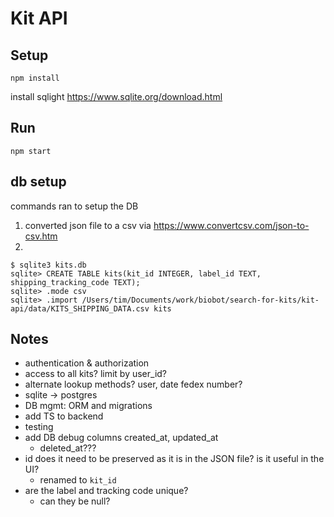 # Kit API

## Setup

```
npm install
```

install sqlight https://www.sqlite.org/download.html

## Run

```
npm start
```

## db setup

commands ran to setup the DB

1. converted json file to a csv via https://www.convertcsv.com/json-to-csv.htm
2.

```
$ sqlite3 kits.db
sqlite> CREATE TABLE kits(kit_id INTEGER, label_id TEXT, shipping_tracking_code TEXT);
sqlite> .mode csv
sqlite> .import /Users/tim/Documents/work/biobot/search-for-kits/kit-api/data/KITS_SHIPPING_DATA.csv kits
```

## Notes

- authentication & authorization
- access to all kits? limit by user_id?
- alternate lookup methods? user, date fedex number?
- sqlite -> postgres
- DB mgmt: ORM and migrations
- add TS to backend
- testing
- add DB debug columns created_at, updated_at
  - deleted_at???
- id does it need to be preserved as it is in the JSON file? is it useful in the UI?
  - renamed to `kit_id`
- are the label and tracking code unique?
  - can they be null?

